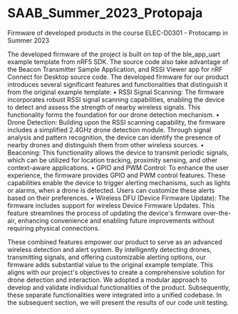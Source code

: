 # SAAB_Summer_2023_Protopaja
Firmware of developed products in the course ELEC-D0301 - Protocamp in Summer 2023


The developed firmware of the project is built on top of the ble_app_uart example template from nRF5 SDK. The source code also take advantage of the Beacon Transmitter Sample Application, and RSSI Viewer app for nRF Connect for Desktop source code.
The developed firmware for our product introduces several significant features and functionalities that distinguish it from the original example template:
•	RSSI Signal Scanning: The firmware incorporates robust RSSI signal scanning capabilities, enabling the device to detect and assess the strength of nearby wireless signals. This functionality forms the foundation for our drone detection mechanism.
•	Drone Detection: Building upon the RSSI scanning capability, the firmware includes a simplified 2.4GHz drone detection module. Through signal analysis and pattern recognition, the device can identify the presence of nearby drones and distinguish them from other wireless sources.
•	Beaconing: This functionality allows the device to transmit periodic signals, which can be utilized for location tracking, proximity sensing, and other context-aware applications.
•	GPIO and PWM Control: To enhance the user experience, the firmware provides GPIO and PWM control features. These capabilities enable the device to trigger alerting mechanisms, such as lights or alarms, when a drone is detected. Users can customize these alerts based on their preferences.
•	Wireless DFU (Device Firmware Update): The firmware includes support for wireless Device Firmware Updates. This feature streamlines the process of updating the device's firmware over-the-air, enhancing convenience and enabling future improvements without requiring physical connections.

These combined features empower our product to serve as an advanced wireless detection and alert system. By intelligently detecting drones, transmitting signals, and offering customizable alerting options, our firmware adds substantial value to the original example template. This aligns with our project's objectives to create a comprehensive solution for drone detection and interaction.
We adopted a modular approach to develop and validate individual functionalities of the product. Subsequently, these separate functionalities were integrated into a unified codebase. In the subsequent section, we will present the results of our code unit testing.
